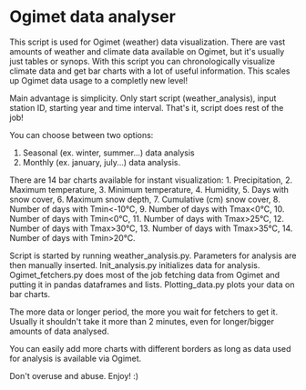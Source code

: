 # Ogimet data analyser

This script is used for Ogimet (weather) data visualization. There are vast amounts of weather and climate data available on Ogimet, but it's usually just tables or synops. With this script you can chronologically visualize climate data and get bar charts with a lot of useful information. This scales up Ogimet data usage to a completly new level!

Main advantage is simplicity. Only start script (weather_analysis), input station ID, starting year and time interval. That's it, script does rest of the job!

You can choose between two options:

1. Seasonal (ex. winter, summer...) data analysis
2. Monthly (ex. january, july...) data analysis.

There are 14 bar charts available for instant visualization: 1. Precipitation, 2. Maximum temperature, 3. Minimum temperature, 4. Humidity, 5. Days with snow cover, 6. Maximum snow depth, 7. Cumulative (cm) snow cover, 8. Number of days with Tmin<-10°C, 9. Number of days with Tmax<0°C, 10. Number of days with Tmin<0°C, 11. Number of days with Tmax>25°C, 12. Number of days with Tmax>30°C, 13. Number of days with Tmax>35°C, 14. Number of days with Tmin>20°C. 

Script is started by running weather_analysis.py. Parameters for analysis are then manually inserted. Init_analysis.py initializes data for analysis. Ogimet_fetchers.py does most of the job fetching data from Ogimet and putting it in pandas dataframes and lists. Plotting_data.py plots your data on bar charts.

The more data or longer period, the more you wait for fetchers to get it. Usually it shouldn't take it more than 2 minutes, even for longer/bigger amounts of data analysed.

You can easily add more charts with different borders as long as data used for analysis is available via Ogimet.

Don't overuse and abuse. Enjoy! :)
